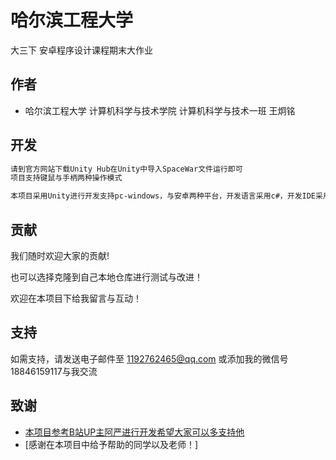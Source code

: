 
# 哈尔滨工程大学


大三下 安卓程序设计课程期末大作业


## 作者

- 哈尔滨工程大学 计算机科学与技术学院 计算机科学与技术一班 王炯铭


## 开发

```bash
请到官方网站下载Unity Hub在Unity中导入SpaceWar文件运行即可
项目支持键鼠与手柄两种操作模式
```

```bash
本项目采用Unity进行开发支持pc-windows，与安卓两种平台，开发语言采用c#，开发IDE采用VS2022
```


## 贡献

我们随时欢迎大家的贡献!

也可以选择克隆到自己本地仓库进行测试与改进！

欢迎在本项目下给我留言与互动！


## 支持

如需支持，请发送电子邮件至 1192762465@qq.com 或添加我的微信号18846159117与我交流


## 致谢

 - [本项目参考B站UP主阿严进行开发希望大家可以多支持他](https://www.bilibili.com/video/BV1SB4y1w7VY?spm_id_from=333.999.0.0&vd_source=db6a5a44232c669453452da9cdcb27b9)
 - [感谢在本项目中给予帮助的同学以及老师！]

